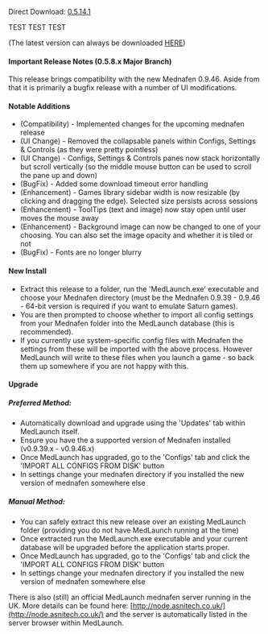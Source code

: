 ﻿Direct Download:  [0.5.14.1](https://downloads.medlaunch.info/?download=0_5_8_0)

TEST TEST TEST

(The latest version can always be downloaded [HERE](https://downloads.medlaunch.info/?download=latest))

#### Important Release Notes (0.5.8.x Major Branch)

This release brings compatibility with the new Mednafen 0.9.46. Aside from that it is primarily a bugfix release with a number of UI modifications.

#### Notable Additions
* (Compatibility)	-	Implemented changes for the upcoming mednafen release
* (UI Change)	-	Removed the collapsable panels within Configs, Settings & Controls (as they were pretty pointless)
* (UI Change)	-	Configs, Settings & Controls panes now stack horizontally but scroll vertically (so the middle mouse button can be used to scroll the pane up and down)
* (BugFix)	-	Added some download timeout error handling
* (Enhancement)	-	Games library sidebar width is now resizable (by clicking and dragging the edge). Selected size persists across sessions
* (Enhancement)	-	ToolTips (text and image) now stay open until user moves the mouse away
* (Enhancement)	-	Background image can now be changed to one of your choosing. You can also set the image opacity and whether it is tiled or not
* (BugFix) - Fonts are no longer blurry

#### New Install
- Extract this release to a folder, run the 'MedLaunch.exe' executable and choose your Mednafen directory (must be the Mednafen 0.9.39 - 0.9.46  - 64-bit version is required if you want to emulate Saturn games). 
- You are then prompted to choose whether to import all config settings from your Mednafen folder into the MedLaunch database (this is recommended).
- If you currently use system-specific config files with Mednafen the settings from these will be imported with the above process. However MedLaunch will write to these files when you launch a game - so back them up somewhere if you are not happy with this.

#### Upgrade

##### Preferred Method:
- Automatically download and upgrade using the 'Updates' tab within MedLaunch itself.
- Ensure you have the a supported version of Mednafen installed (v0.9.39.x - v0.9.46.x)
- Once MedLaunch has upgraded, go to the 'Configs' tab and click the 'IMPORT ALL CONFIGS FROM DISK' button
- In settings change your mednafen directory if you installed the new version of mednafen somewhere else

##### Manual Method:
- You can safely extract this new release over an existing MedLaunch folder (providing you do not have MedLaunch running at the time) 
- Once extracted run the MedLaunch.exe executable and your current database will be upgraded before the application starts proper.
- Once MedLaunch has upgraded, go to the 'Configs' tab and click the 'IMPORT ALL CONFIGS FROM DISK' button
- In settings change your mednafen directory if you installed the new version of mednafen somewhere else



There is also (still) an official MedLaunch mednafen server running in the UK.  More details can be found here:
[http://node.asnitech.co.uk/](http://node.asnitech.co.uk/) and the server is automatically listed in the server browser within MedLaunch.